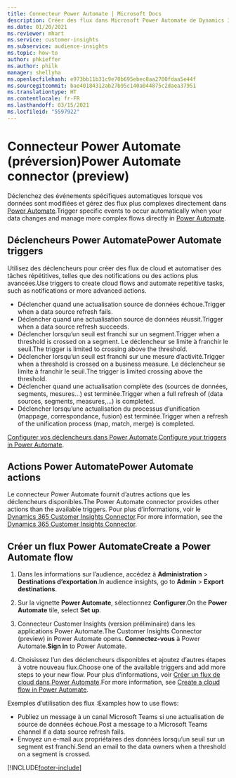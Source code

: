 ```yaml
---
title: Connecteur Power Automate | Microsoft Docs
description: Créer des flux dans Microsoft Power Automate de Dynamics 365 Customer Insights.
ms.date: 01/20/2021
ms.reviewer: mhart
ms.service: customer-insights
ms.subservice: audience-insights
ms.topic: how-to
author: phkieffer
ms.author: philk
manager: shellyha
ms.openlocfilehash: e973bb11b31c9e70b695ebec8aa2700fdaa5e44f
ms.sourcegitcommit: bae40184312ab27b95c140a044875c2daea37951
ms.translationtype: HT
ms.contentlocale: fr-FR
ms.lasthandoff: 03/15/2021
ms.locfileid: "5597922"
---
```

# <a name="power-automate-connector-preview"></a><span data-ttu-id="4008d-103">Connecteur Power Automate (préversion)</span><span class="sxs-lookup"><span data-stu-id="4008d-103">Power Automate connector (preview)</span></span>

<span data-ttu-id="4008d-104">Déclenchez des événements spécifiques automatiques lorsque vos données sont modifiées et gérez des flux plus complexes directement dans [Power Automate](https://flow.microsoft.com/).</span><span class="sxs-lookup"><span data-stu-id="4008d-104">Trigger specific events to occur automatically when your data changes and manage more complex flows directly in [Power Automate](https://flow.microsoft.com/).</span></span>

## <a name="power-automate-triggers"></a><span data-ttu-id="4008d-105">Déclencheurs Power Automate</span><span class="sxs-lookup"><span data-stu-id="4008d-105">Power Automate triggers</span></span>

<span data-ttu-id="4008d-106">Utilisez des déclencheurs pour créer des flux de cloud et automatiser des tâches répétitives, telles que des notifications ou des actions plus avancées.</span><span class="sxs-lookup"><span data-stu-id="4008d-106">Use triggers to create cloud flows and automate repetitive tasks, such as notifications or more advanced actions.</span></span> 

- <span data-ttu-id="4008d-107">Déclencher quand une actualisation source de données échoue.</span><span class="sxs-lookup"><span data-stu-id="4008d-107">Trigger when a data source refresh fails.</span></span> 
- <span data-ttu-id="4008d-108">Déclencher quand une actualisation source de données réussit.</span><span class="sxs-lookup"><span data-stu-id="4008d-108">Trigger when a data source refresh succeeds.</span></span>
- <span data-ttu-id="4008d-109">Déclencher lorsqu’un seuil est franchi sur un segment.</span><span class="sxs-lookup"><span data-stu-id="4008d-109">Trigger when a threshold is crossed on a segment.</span></span> <span data-ttu-id="4008d-110">Le déclencheur se limite à franchir le seuil.</span><span class="sxs-lookup"><span data-stu-id="4008d-110">The trigger is limited to crossing above the threshold.</span></span>
- <span data-ttu-id="4008d-111">Déclencher lorsqu’un seuil est franchi sur une mesure d’activité.</span><span class="sxs-lookup"><span data-stu-id="4008d-111">Trigger when a threshold is crossed on a business measure.</span></span> <span data-ttu-id="4008d-112">Le déclencheur se limite à franchir le seuil.</span><span class="sxs-lookup"><span data-stu-id="4008d-112">The trigger is limited crossing above the threshold.</span></span>
- <span data-ttu-id="4008d-113">Déclencher quand une actualisation complète des (sources de données, segments, mesures...) est terminée.</span><span class="sxs-lookup"><span data-stu-id="4008d-113">Trigger when a full refresh of (data sources, segments, measures,...) is completed.</span></span>
- <span data-ttu-id="4008d-114">Déclencher lorsqu’une actualisation du processus d’unification (mappage, correspondance, fusion) est terminée.</span><span class="sxs-lookup"><span data-stu-id="4008d-114">Trigger when a refresh of the unification process (map, match, merge) is completed.</span></span>

<span data-ttu-id="4008d-115">[Configurer vos déclencheurs dans Power Automate](https://flow.microsoft.com/connectors/shared_customerinsights/dynamics-365-customer-insights-connector/).</span><span class="sxs-lookup"><span data-stu-id="4008d-115">[Configure your triggers in Power Automate](https://flow.microsoft.com/connectors/shared_customerinsights/dynamics-365-customer-insights-connector/).</span></span>

## <a name="power-automate-actions"></a><span data-ttu-id="4008d-116">Actions Power Automate</span><span class="sxs-lookup"><span data-stu-id="4008d-116">Power Automate actions</span></span>
<span data-ttu-id="4008d-117">Le connecteur Power Automate fournit d’autres actions que les déclencheurs disponibles.</span><span class="sxs-lookup"><span data-stu-id="4008d-117">The Power Automate connector provides other actions than the available triggers.</span></span> <span data-ttu-id="4008d-118">Pour plus d’informations, voir le [Dynamics 365 Customer Insights Connector](/connectors/customerinsights/).</span><span class="sxs-lookup"><span data-stu-id="4008d-118">For more information, see the [Dynamics 365 Customer Insights Connector](/connectors/customerinsights/).</span></span>

## <a name="create-a-power-automate-flow"></a><span data-ttu-id="4008d-119">Créer un flux Power Automate</span><span class="sxs-lookup"><span data-stu-id="4008d-119">Create a Power Automate flow</span></span>

1. <span data-ttu-id="4008d-120">Dans les informations sur l’audience, accédez à **Administration** > **Destinations d’exportation**.</span><span class="sxs-lookup"><span data-stu-id="4008d-120">In audience insights, go to **Admin** > **Export destinations**.</span></span>

1. <span data-ttu-id="4008d-121">Sur la vignette **Power Automate**, sélectionnez **Configurer**.</span><span class="sxs-lookup"><span data-stu-id="4008d-121">On the **Power Automate** tile, select **Set up**.</span></span>

1. <span data-ttu-id="4008d-122">Connecteur Customer Insights (version préliminaire) dans les applications Power Automate.</span><span class="sxs-lookup"><span data-stu-id="4008d-122">The Customer Insights Connector (preview) in Power Automate opens.</span></span> <span data-ttu-id="4008d-123">**Connectez-vous** à Power Automate.</span><span class="sxs-lookup"><span data-stu-id="4008d-123">**Sign in** to Power Automate.</span></span>

1. <span data-ttu-id="4008d-124">Choisissez l’un des déclencheurs disponibles et ajoutez d’autres étapes à votre nouveau flux.</span><span class="sxs-lookup"><span data-stu-id="4008d-124">Choose one of the available triggers and add more steps to your new flow.</span></span> <span data-ttu-id="4008d-125">Pour plus d’informations, voir [Créer un flux de cloud dans Power Automate](/power-automate/get-started-logic-flow).</span><span class="sxs-lookup"><span data-stu-id="4008d-125">For more information, see [Create a cloud flow in Power Automate](/power-automate/get-started-logic-flow).</span></span>

<span data-ttu-id="4008d-126">Exemples d’utilisation des flux :</span><span class="sxs-lookup"><span data-stu-id="4008d-126">Examples how to use flows:</span></span> 
- <span data-ttu-id="4008d-127">Publiez un message à un canal Microsoft Teams si une actualisation de source de données échoue.</span><span class="sxs-lookup"><span data-stu-id="4008d-127">Post a message to a Microsoft Teams channel if a data source refresh fails.</span></span> 
- <span data-ttu-id="4008d-128">Envoyez un e-mail aux propriétaires des données lorsqu’un seuil sur un segment est franchi.</span><span class="sxs-lookup"><span data-stu-id="4008d-128">Send an email to the data owners when a threshold on a segment is crossed.</span></span>



[!INCLUDE[footer-include](../includes/footer-banner.md)]